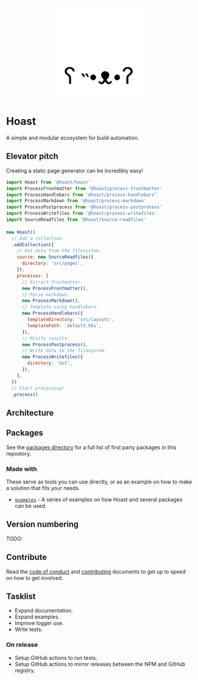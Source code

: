<div align="center">

  ![Project logo](.docs/src/assets/icon-round-256.png)

</div>

# Hoast

A simple and modular ecosystem for build automation.

## Elevator pitch

Creating a static page generator can be incredibly easy!

```JavaScript
import Hoast from '@hoast/hoast'
import ProcessFrontmatter from '@hoast/process-frontmatter'
import ProcessHandlebars from '@hoast/process-handlebars'
import ProcessMarkdown from '@hoast/process-markdown'
import ProcessPostprocess from '@hoast/process-postprocess'
import ProcessWritefiles from '@hoast/process-writefiles'
import SourceReadfiles from '@hoast/source-readfiles'

new Hoast()
  // Add a collection.
  .addCollection({
    // Get data from the filesystem.
    source: new SourceReadfiles({
      directory: 'src/pages',
    }),
    processes: [
      // Extract frontmatter.
      new ProcessFrontmatter(),
      // Parse markdown.
      new ProcessMarkdown(),
      // Template using handlebars.
      new ProcessHandlebars({
        templateDirectory: 'src/layouts',
        templatePath: 'default.hbs',
      }),
      // Minify results.
      new ProcessPostprocess(),
      // Write data to the filesystem.
      new ProcessWritefiles({
        directory: 'dst',
      }),
    ],
  })
  // Start processing!
  .process()
```

## Architecture



## Packages

See the [packages directory](/packages) for a full list of first party packages in this repostory.

### Made with

These serve as tools you can use directly, or as an example on how to make a solution that fits your needs.

- [`examples`](/examples) - A series of examples on how Hoast and several packages can be used.

## Version numbering

TODO:

## Contribute

Read the [code of conduct](/CODE_OF_CONDUCT.md) and [contributing](/CONTRIBUTING.md) documents to get up to speed on how to get involved.

## Tasklist

- Expand documentation.
- Expand examples.
- Improve logger use.
- Write tests.

### On release

- Setup GitHub actions to run tests.
- Setup GitHub actions to mirror releases between the NPM and GitHub registry.
